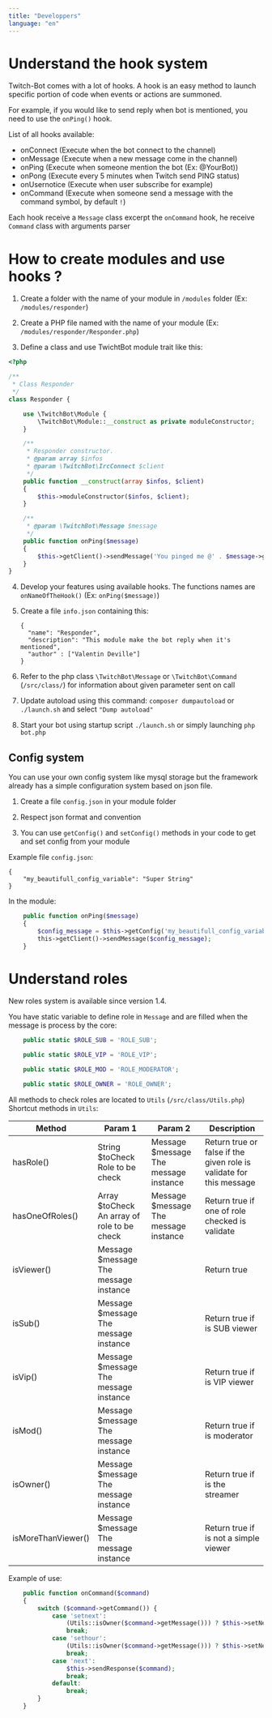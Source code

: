 ```yaml
---
title: "Developpers"
language: "en"
---
```


# Understand the hook system
Twitch-Bot comes with a lot of hooks. A hook is an easy method to launch specific portion of code when events or actions are summoned. 

For example, if you would like to send reply when bot is mentioned, you need to use the `onPing()` hook.

List of all hooks available:

- onConnect (Execute when the bot connect to the channel)
- onMessage (Execute when a new message come in the channel)
- onPing (Execute when someone mention the bot (Ex: @YourBot))
- onPong (Execute every 5 minutes when Twitch send PING status)
- onUsernotice (Execute when user subscribe for example)
- onCommand (Execute when someone send a message with the command symbol, by default `!`)

Each hook receive a `Message` class excerpt the `onCommand` hook, he receive `Command` class with arguments parser

# How to create modules and use hooks ?

1. Create a folder with the name of your module in `/modules` folder (Ex: `/modules/responder`)

2. Create a PHP file named with the name of your module (Ex: `/modules/responder/Responder.php`)

3. Define a class and use TwichtBot module trait like this:

```php
<?php

/**
 * Class Responder
 */
class Responder {

    use \TwitchBot\Module {
        \TwitchBot\Module::__construct as private moduleConstructor;
    }

    /**
     * Responder constructor.
     * @param array $infos
     * @param \TwitchBot\IrcConnect $client
     */
    public function __construct(array $infos, $client)
    {
        $this->moduleConstructor($infos, $client);
    }

    /**
     * @param \TwitchBot\Message $message
     */
    public function onPing($message)
    {
        $this->getClient()->sendMessage('You pinged me @' . $message->getUsername() . ' ?! What do you want ?');
    }
}
```

4. Develop your features using available hooks. The functions names are  `onNameOfTheHook()` (Ex: `onPing($message)`)

5. Create a file `info.json` containing this:
    
    ```
    {
      "name": "Responder",
      "description": "This module make the bot reply when it's mentioned",
      "author" : ["Valentin Deville"]
    }
    ```

6. Refer to the php class `\TwitchBot\Message` or `\TwitchBot\Command` (`/src/class/`) for information about given parameter sent on call

7. Update autoload using this command: `composer dumpautoload` or `./launch.sh` and select `"Dump autoload"`

8. Start your bot using startup script `./launch.sh` or simply launching `php bot.php`


## Config system

You can use your own config system like mysql storage but the framework already has a simple configuration system based on json file.

1. Create a file `config.json` in your module folder

2. Respect json format and convention

3. You can use `getConfig()` and `setConfig()` methods in your code to get and set config from your module

Example file `config.json`:

```
{
	"my_beautifull_config_variable": "Super String"
}
```

In the module:

```php
    public function onPing($message)
    {
		$config_message = $this->getConfig('my_beautifull_config_variable');
		this->getClient()->sendMessage($config_message);
    }
```

# Understand roles

New roles system is available since version 1.4.

You have static variable to define role in `Message` and are filled when the message is process by the core:
```php
    public static $ROLE_SUB = 'ROLE_SUB';

    public static $ROLE_VIP = 'ROLE_VIP';

    public static $ROLE_MOD = 'ROLE_MODERATOR';

    public static $ROLE_OWNER = 'ROLE_OWNER';
```

All methods to check roles are located to `Utils` (`/src/class/Utils.php`)
Shortcut methods in `Utils`:

| Method             	| Param 1                                     	| Param 2                               	| Description                                                         	|
|--------------------	|---------------------------------------------	|---------------------------------------	|---------------------------------------------------------------------	|
| hasRole()          	| String $toCheck Role to be check            	| Message $message The message instance 	| Return true or false if the given role is validate for this message 	|
| hasOneOfRoles()    	| Array $toCheck An array of role to be check 	| Message $message The message instance 	| Return true if one of role checked is validate                      	|
| isViewer()         	| Message $message The message instance       	|                                       	| Return true                                                         	|
| isSub()            	| Message $message The message instance       	|                                       	| Return true if is SUB viewer                                        	|
| isVip()            	| Message $message The message instance       	|                                       	| Return true if is VIP viewer                                        	|
| isMod()            	| Message $message The message instance       	|                                       	| Return true if is moderator                                         	|
| isOwner()          	| Message $message The message instance       	|                                       	| Return true if is the streamer                                      	|
| isMoreThanViewer() 	| Message $message The message instance       	|                                       	| Return true if is not a simple viewer                               	|

Example of use:
```php
    public function onCommand($command)
    {
        switch ($command->getCommand()) {
            case 'setnext':
                (Utils::isOwner($command->getMessage())) ? $this->setNext($command) : false;
                break;
            case 'sethour':
                (Utils::isOwner($command->getMessage())) ? $this->setNext($command) : false;
                break;
            case 'next':
                $this->sendResponse($command);
                break;
            default:
                break;
        }
    }
```

